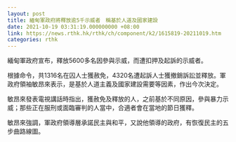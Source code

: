 ```yaml
---
layout: post
title: 緬甸軍政府將釋放逾5千示威者　稱基於人道及國家建設
date: 2021-10-19 03:31:19.000000000 +08:00
link: https://news.rthk.hk/rthk/ch/component/k2/1615819-20211019.htm
categories: rthk
---
```


緬甸軍政府宣布，釋放5600多名因參與示威，而遭扣押及起訴的示威者。

根據命令，共1316名在囚人士獲赦免，4320名遭起訴人士獲撤銷訴訟並釋放。軍政府領袖敏昂來表示，是基於人道主義及國家建設需要等因素，作出今次決定。

敏昂來發表電視講話時指出，獲赦免及釋放的人，之前基於不同原因，參與暴力示威；那些正在服刑或面臨審判的人當中，合適者會在當地的節日獲釋。

敏昂來強調，軍政府領導層承諾民主與和平，又說他領導的政府，有恢復民主的五步曲路線圖。
